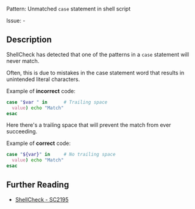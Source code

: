 Pattern: Unmatched `case` statement in shell script

Issue: -

## Description

ShellCheck has detected that one of the patterns in a `case` statement will never match. 

Often, this is due to mistakes in the case statement word that results in unintended literal characters.

Example of **incorrect** code:

```sh
case "$var " in      # Trailing space
  value) echo "Match"
esac
```

Here there's a trailing space that will prevent the match from ever succeeding.

Example of **correct** code:

```sh
case "${var}" in     # No trailing space
  value) echo "Match"
esac
```

## Further Reading

* [ShellCheck - SC2195](https://github.com/koalaman/shellcheck/wiki/SC2195)
